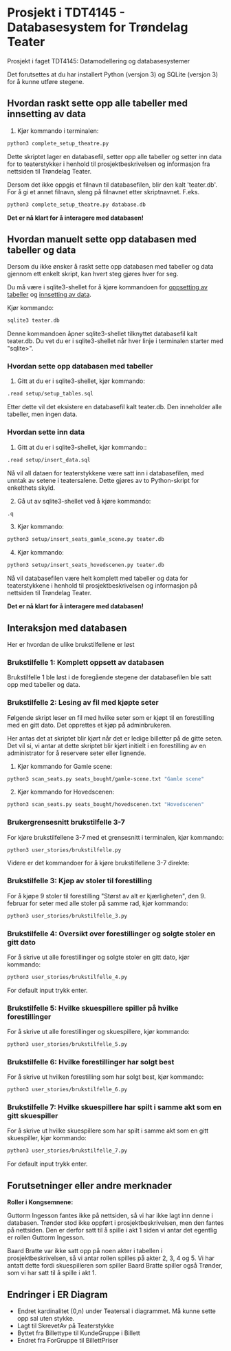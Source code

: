 # Prosjekt i TDT4145 - Databasesystem for Trøndelag Teater
Prosjekt i faget TDT4145: Datamodellering og databasesystemer

Det forutsettes at du har installert Python (versjon 3) og SQLite (versjon 3) for å kunne utføre stegene.

## Hvordan raskt sette opp alle tabeller med innsetting av data

1. Kjør kommando i terminalen: 

```zsh
python3 complete_setup_theatre.py
```

Dette skriptet lager en databasefil, setter opp alle tabeller og setter inn data for to teaterstykker i henhold til prosjektbeskrivelsen og informasjon fra nettsiden til Trøndelag Teater.

Dersom det ikke oppgis et filnavn til databasefilen, blir den kalt 'teater.db'.
For å gi et annet filnavn, sleng på filnavnet etter skriptnavnet. F.eks.

```zsh
python3 complete_setup_theatre.py database.db
```

**Det er nå klart for å interagere med databasen!**

## Hvordan manuelt sette opp databasen med tabeller og data

Dersom du ikke ønsker å raskt sette opp databasen med tabeller og data gjennom ett enkelt skript, kan hvert steg gjøres hver for seg.

Du må være i sqlite3-shellet for å kjøre kommandoen for [oppsetting av tabeller](#hvordan-sette-opp-databasen-med-tabeller) og [innsetting av data](#hvordan-sette-inn-data).

Kjør kommando:

```zsh
sqlite3 teater.db
```

Denne kommandoen åpner sqlite3-shellet tilknyttet databasefil kalt teater.db. Du vet du er i sqlite3-shellet når hver linje i terminalen starter med "sqlite>".

### Hvordan sette opp databasen med tabeller

1. Gitt at du er i sqlite3-shellet, kjør kommando:

```zsh
.read setup/setup_tables.sql
```

Etter dette vil det eksistere en databasefil kalt teater.db. Den inneholder alle tabeller, men ingen data.

###  Hvordan sette inn data

1. Gitt at du er i sqlite3-shellet, kjør kommando::

```zsh
.read setup/insert_data.sql
```

Nå vil all dataen for teaterstykkene være satt inn i databasefilen, med unntak av setene i teatersalene. Dette gjøres av to Python-skript for enkelthets skyld.

2. Gå ut av sqlite3-shellet ved å kjøre kommando:

```zsh
.q
```

3. Kjør kommando:

```zsh
python3 setup/insert_seats_gamle_scene.py teater.db
```

4. Kjør kommando:

```zsh
python3 setup/insert_seats_hovedscenen.py teater.db
```

Nå vil databasefilen være helt komplett med tabeller og data for teaterstykkene i henhold til prosjektbeskrivelsen og informasjon på nettsiden til Trøndelag Teater.

**Det er nå klart for å interagere med databasen!**

## Interaksjon med databasen

Her er hvordan de ulike brukstilfellene er løst

### Brukstilfelle 1: Komplett oppsett av databasen

Brukstilfelle 1 ble løst i de foregående stegene der databasefilen ble satt opp med tabeller og data.

### Brukstilfelle 2: Lesing av fil med kjøpte seter

Følgende skript leser en fil med hvilke seter som er kjøpt til en forestilling med en gitt dato. Det opprettes et kjøp på adminbrukeren.

Her antas det at skriptet blir kjørt når det er ledige billetter på de gitte seten. Det vil si, vi antar at dette skriptet blir kjørt initielt i en forestilling av en administrator for å reservere seter eller lignende.

1. Kjør kommando for Gamle scene:

```zsh
python3 scan_seats.py seats_bought/gamle-scene.txt "Gamle scene"
```

2. Kjør kommando for Hovedscenen:

```zsh
python3 scan_seats.py seats_bought/hovedscenen.txt "Hovedscenen"
```

### Brukergrensesnitt brukstilfelle 3-7

For kjøre brukstilfellene 3-7 med et grensesnitt i terminalen, kjør kommando:

```zsh
python3 user_stories/brukstilfelle.py
```

Videre er det kommandoer for å kjøre brukstilfellene 3-7 direkte:

### Brukstilfelle 3: Kjøp av stoler til forestilling

For å kjøpe 9 stoler til forestilling "Størst av alt er kjærligheten", den 9. februar for seter med alle stoler på samme rad, kjør kommando:

```zsh
python3 user_stories/brukstilfelle_3.py
```

### Brukstilfelle 4: Oversikt over forestillinger og solgte stoler en gitt dato

For å skrive ut alle forestillinger og solgte stoler en gitt dato, kjør kommando:

```zsh
python3 user_stories/brukstilfelle_4.py
```

For default input trykk enter.

### Brukstilfelle 5: Hvilke skuespillere spiller på hvilke forestillinger

For å skrive ut alle forestillinger og skuespillere, kjør kommando:

```zsh
python3 user_stories/brukstilfelle_5.py
```

### Brukstilfelle 6: Hvilke forestillinger har solgt best

For å skrive ut hvilken forestilling som har solgt best, kjør kommando:

```zsh
python3 user_stories/brukstilfelle_6.py
```

### Brukstilfelle 7: Hvilke skuespillere har spilt i samme akt som en gitt skuespiller

For å skrive ut hvilke skuespillere som har spilt i samme akt som en gitt skuespiller, kjør kommando:

```zsh
python3 user_stories/brukstilfelle_7.py
```

For default input trykk enter.

## Forutsetninger eller andre merknader

**Roller i Kongsemnene:**

Guttorm Ingesson fantes ikke på nettsiden, så vi har ikke lagt inn denne i databasen.
Trønder stod ikke oppført i prosjektbeskrivelsen, men den fantes på nettsiden. Den er derfor satt til å spille i akt 1 siden vi antar det egentlig er rollen Guttorm Ingesson.

Baard Bratte var ikke satt opp på noen akter i tabellen i prosjektbeskrivelsen, så vi antar rollen spilles på akter 2, 3, 4 og 5. Vi har antatt dette fordi skuespilleren som spiller Baard Bratte spiller også Trønder, som vi har satt til å spille i akt 1.


## Endringer i ER Diagram

- Endret kardinalitet (0,n) under Teatersal i diagrammet. Må kunne sette opp sal uten stykke.
- Lagt til SkrevetAv på Teaterstykke
- Byttet fra Billettype til KundeGruppe i Billett
- Endret fra ForGruppe til BillettPriser